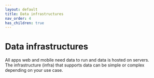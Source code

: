 ```yaml
---
layout: default
title: Data infrastructures
nav_order: 4
has_children: true
---
```



# Data infrastructures

All apps web and mobile need data to run and data is hosted on servers. The infrastructure (infra) that supports data can be simple or complex depending on your use case.
